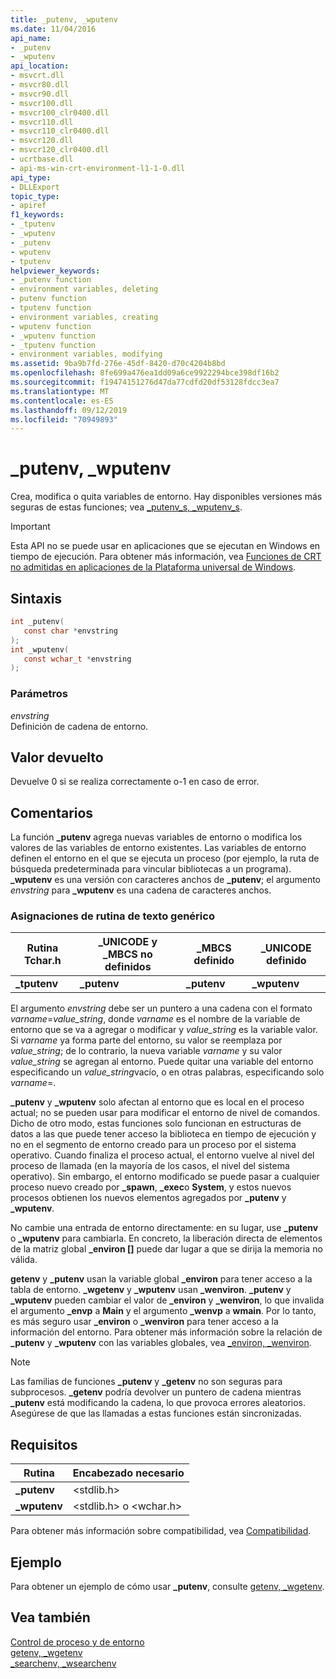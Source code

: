 ```yaml
---
title: _putenv, _wputenv
ms.date: 11/04/2016
api_name:
- _putenv
- _wputenv
api_location:
- msvcrt.dll
- msvcr80.dll
- msvcr90.dll
- msvcr100.dll
- msvcr100_clr0400.dll
- msvcr110.dll
- msvcr110_clr0400.dll
- msvcr120.dll
- msvcr120_clr0400.dll
- ucrtbase.dll
- api-ms-win-crt-environment-l1-1-0.dll
api_type:
- DLLExport
topic_type:
- apiref
f1_keywords:
- _tputenv
- _wputenv
- _putenv
- wputenv
- tputenv
helpviewer_keywords:
- _putenv function
- environment variables, deleting
- putenv function
- tputenv function
- environment variables, creating
- wputenv function
- _wputenv function
- _tputenv function
- environment variables, modifying
ms.assetid: 9ba9b7fd-276e-45df-8420-d70c4204b8bd
ms.openlocfilehash: 8fe699a476ea1dd09a6ce9922294bce398df16b2
ms.sourcegitcommit: f19474151276d47da77cdfd20df53128fdcc3ea7
ms.translationtype: MT
ms.contentlocale: es-ES
ms.lasthandoff: 09/12/2019
ms.locfileid: "70949893"
---
```

# <a name="_putenv-_wputenv"></a>_putenv, _wputenv

Crea, modifica o quita variables de entorno. Hay disponibles versiones más seguras de estas funciones; vea [_putenv_s, _wputenv_s](putenv-s-wputenv-s.md).

> [!IMPORTANT]
> Esta API no se puede usar en aplicaciones que se ejecutan en Windows en tiempo de ejecución. Para obtener más información, vea [Funciones de CRT no admitidas en aplicaciones de la Plataforma universal de Windows](../../cppcx/crt-functions-not-supported-in-universal-windows-platform-apps.md).

## <a name="syntax"></a>Sintaxis

```C
int _putenv(
   const char *envstring
);
int _wputenv(
   const wchar_t *envstring
);
```

### <a name="parameters"></a>Parámetros

*envstring*<br/>
Definición de cadena de entorno.

## <a name="return-value"></a>Valor devuelto

Devuelve 0 si se realiza correctamente o-1 en caso de error.

## <a name="remarks"></a>Comentarios

La función **_putenv** agrega nuevas variables de entorno o modifica los valores de las variables de entorno existentes. Las variables de entorno definen el entorno en el que se ejecuta un proceso (por ejemplo, la ruta de búsqueda predeterminada para vincular bibliotecas a un programa). **_wputenv** es una versión con caracteres anchos de **_putenv**; el argumento *envstring* para **_wputenv** es una cadena de caracteres anchos.

### <a name="generic-text-routine-mappings"></a>Asignaciones de rutina de texto genérico

|Rutina Tchar.h|_UNICODE y _MBCS no definidos|_MBCS definido|_UNICODE definido|
|---------------------|--------------------------------------|--------------------|-----------------------|
|**_tputenv**|**_putenv**|**_putenv**|**_wputenv**|

El argumento *envstring* debe ser un puntero a una cadena con el formato *varname*=*value_string*, donde *varname* es el nombre de la variable de entorno que se va a agregar o modificar y *value_string* es la variable valor. Si *varname* ya forma parte del entorno, su valor se reemplaza por *value_string*; de lo contrario, la nueva variable *varname* y su valor *value_string* se agregan al entorno. Puede quitar una variable del entorno especificando un *value_string*vacío, o en otras palabras, especificando solo *varname*=.

**_putenv** y **_wputenv** solo afectan al entorno que es local en el proceso actual; no se pueden usar para modificar el entorno de nivel de comandos. Dicho de otro modo, estas funciones solo funcionan en estructuras de datos a las que puede tener acceso la biblioteca en tiempo de ejecución y no en el segmento de entorno creado para un proceso por el sistema operativo. Cuando finaliza el proceso actual, el entorno vuelve al nivel del proceso de llamada (en la mayoría de los casos, el nivel del sistema operativo). Sin embargo, el entorno modificado se puede pasar a cualquier proceso nuevo creado por **_spawn**, **_exec**o **System**, y estos nuevos procesos obtienen los nuevos elementos agregados por **_putenv** y **_wputenv**.

No cambie una entrada de entorno directamente: en su lugar, use **_putenv** o **_wputenv** para cambiarla. En concreto, la liberación directa de elementos de la matriz global **_environ []** puede dar lugar a que se dirija la memoria no válida.

**getenv** y **_putenv** usan la variable global **_environ** para tener acceso a la tabla de entorno. **_wgetenv** y **_wputenv** usan **_wenviron**. **_putenv** y **_wputenv** pueden cambiar el valor de **_environ** y **_wenviron**, lo que invalida el argumento **_envp** a **Main** y el argumento **_wenvp** a **wmain**. Por lo tanto, es más seguro usar **_environ** o **_wenviron** para tener acceso a la información del entorno. Para obtener más información sobre la relación de **_putenv** y **_wputenv** con las variables globales, vea [_environ, _wenviron](../../c-runtime-library/environ-wenviron.md).

> [!NOTE]
> Las familias de funciones **_putenv** y **_getenv** no son seguras para subprocesos. **_getenv** podría devolver un puntero de cadena mientras **_putenv** está modificando la cadena, lo que provoca errores aleatorios. Asegúrese de que las llamadas a estas funciones están sincronizadas.

## <a name="requirements"></a>Requisitos

|Rutina|Encabezado necesario|
|-------------|---------------------|
|**_putenv**|\<stdlib.h>|
|**_wputenv**|\<stdlib.h> o \<wchar.h>|

Para obtener más información sobre compatibilidad, vea [Compatibilidad](../../c-runtime-library/compatibility.md).

## <a name="example"></a>Ejemplo

Para obtener un ejemplo de cómo usar **_putenv**, consulte [getenv, _wgetenv](getenv-wgetenv.md).

## <a name="see-also"></a>Vea también

[Control de proceso y de entorno](../../c-runtime-library/process-and-environment-control.md)<br/>
[getenv, _wgetenv](getenv-wgetenv.md)<br/>
[_searchenv, _wsearchenv](searchenv-wsearchenv.md)<br/>
